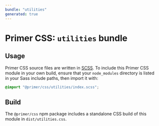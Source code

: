 ```yaml
---
bundle: "utilities"
generated: true
---
```


# Primer CSS: `utilities` bundle

## Usage

Primer CSS source files are written in [SCSS]. To include this Primer CSS module in your own build, ensure that your `node_modules` directory is listed in your Sass include paths, then import it with:

```scss
@import "@primer/css/utilities/index.scss";
```

## Build

The `@primer/css` npm package includes a standalone CSS build of this module in `dist/utilities.css`.

[scss]: https://sass-lang.com/documentation/syntax#scss
